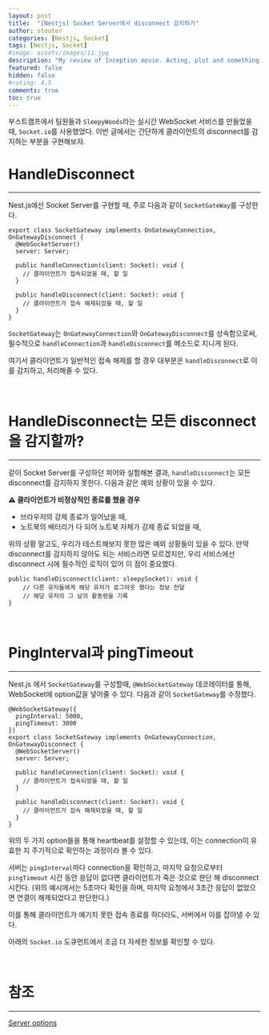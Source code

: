 ```yaml
---
layout: post
title:  "[Nestjs] Socket Server에서 disconnect 감지하기"
author: stouter
categories: [Nestjs, Socket]
tags: [Nestjs, Socket]
#image: assets/images/11.jpg
description: "My review of Inception movie. Acting, plot and something else in this short description."
featured: false
hidden: false
#rating: 4.5
comments: true
toc: true
---
```



부스트캠프에서 팀원들과 `SleepyWoods`라는 실시간 WebSocket 서비스를 만들었을 때, `Socket.io`를 사용했었다. 이번 글에서는 간단하게 클라이언트의 disconnect를 감지하는 부분을 구현해보자.

# HandleDisconnect

---

Nest.js에선 Socket Server를 구현할 때, 주로 다음과 같이 `SocketGateWay`를 구성한다.

```tsx
export class SocketGateway implements OnGatewayConnection, OnGatewayDisconnect {
  @WebSocketServer()
  server: Server;

  public handleConnection(client: Socket): void {
    // 클라이언트가 접속되었을 때, 할 일
  }

  public handleDisconnect(client: Socket): void {
    // 클라이언트가 접속 해제되었을 때, 할 일
  }
}
```

`SocketGateway`는 `OnGatewayConnection`와 `OnGatewayDisconnect`를 상속함으로써, 필수적으로 `handleConnection`과 `handleDisconnect`를 메소드로 지니게 된다.

여기서 클라이언트가 일반적인 접속 해제를 할 경우 대부분은 `handleDisconnect`로 이를 감지하고, 처리해줄 수 있다.

<br>

# HandleDisconnect는 모든 disconnect을 감지할까?

---

같이 Socket Server를 구성하던 피어와 실험해본 결과, `handleDisconnect`는 모든 disconnect를 감지하지 못한다. 다음과 같은 예외 상황이 있을 수 있다.

**⚠️ 클라이언트가 비정상적인 종료를 했을 경우**

- 브라우저의 강제 종료가 일어났을 때,
- 노트북의 배터리가 다 되어 노트북 자체가 강제 종료 되었을 때,

위의 상황 말고도, 우리가 테스트해보지 못한 많은 예외 상황들이 있을 수 있다. 만약 disconnect를 감지하지 않아도 되는 서비스라면 모르겠지만, 우리 서비스에선 disconnect 시에 필수적인 로직이 있어 이 점이 중요했다.

```tsx
public handleDisconnect(client: sleepySocket): void {
    // 다른 유저들에게 해당 유저가 로그아웃 했다는 정보 전달
    // 해당 유저의 그 날의 활동량을 기록
}
```

<br>

# PingInterval과 pingTimeout

---

Nest.js 에서 `SocketGateway`를 구성할때, `@WebSocketGateway` 데코레이터를 통해, WebSocket에 option값을 넣어줄 수 있다. 다음과 같이 `SocketGateway`를 수정했다.

```tsx
@WebSocketGateway({
  pingInterval: 5000,
  pingTimeout: 3000
})
export class SocketGateway implements OnGatewayConnection, OnGatewayDisconnect {
  @WebSocketServer()
  server: Server;

  public handleConnection(client: Socket): void {
    // 클라이언트가 접속되었을 때, 할 일
  }

  public handleDisconnect(client: Socket): void {
    // 클라이언트가 접속 해제되었을 때, 할 일
  }
}
```

위의 두 가지 option들을 통해 heartbeat를 설정할 수 있는데, 이는 connection이 유효한 지 주기적으로 확인하는 과정이라 볼 수 있다.

서버는 `pingInterval`마다 connection을 확인하고, 마지막 요청으로부터 `pingTimeout` 시간 동안 응답이 없다면 클라이언트가 죽은 것으로 판단 해 disconnect 시킨다.
(위의 예시에서는 5초마다 확인을 하며, 마지막 요청에서 3초간 응답이 없었으면 연결이 해제되었다고 판단한다.)

이를 통해 클라이언트가 예기치 못한 접속 종료를 하더라도, 서버에서 이를 잡아낼 수 있다.

아래의 `Socket.io` 도큐먼트에서 조금 더 자세한 정보를 확인할 수 있다.

<br>

# 참조

---

[Server options](https://socket.io/docs/v4/server-options/)
